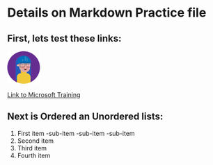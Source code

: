 
# Details on Markdown Practice file

## First, lets test these links:

![Sample image](/images_2/mara.png)

[Link to Microsoft Training](https://learn.microsoft.com/en-us/training/modules/communicate-using-markdown/2-what-is-markdown)

## Next is Ordered an Unordered lists:

1. First item
    -sub-item
    -sub-item
    -sub-item
1. Second item
1. Third item
1. Fourth item
